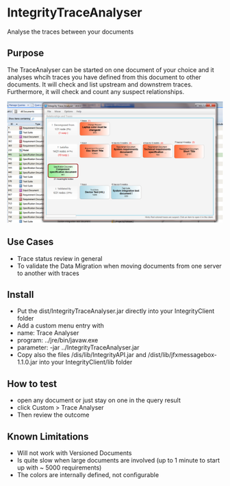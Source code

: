 # IntegrityTraceAnalyser
Analyse the traces between your documents 

## Purpose
The TraceAnalyser can be started on one document of your choice and it analyses whcih traces you have defined from this document  to other documents. 
It will check and list upstream and downstrem traces.
Furthermore, it will check and count any suspect relationships. 

![TraceAnalyser](doc/TraceAnalyser.PNG)

## Use Cases
- Trace status review in general
- To validate the Data Migration when moving documents from one server to another with traces 

## Install
- Put the dist/IntegrityTraceAnalyser.jar directly into your IntegrityClient folder
- Add a custom menu entry with 
-   name: Trace Analyser
-   program:  ../jre/bin/javaw.exe
-   parameter: -jar ../IntegrityTraceAnalyser.jar
- Copy also the files /dis/lib/IntegrityAPI.jar and /dist/lib/jfxmessagebox-1.1.0.jar into your IntegrityClient/lib folder

## How to test
- open any document or just stay on one in the query result
- click Custom > Trace Analyser
- Then review the outcome

## Known Limitations
- Will not work with Versioned Documents
- Is quite slow when large documents are involved (up to 1 minute to start up with ~ 5000 requirements)
- The colors are internally defined, not configurable
